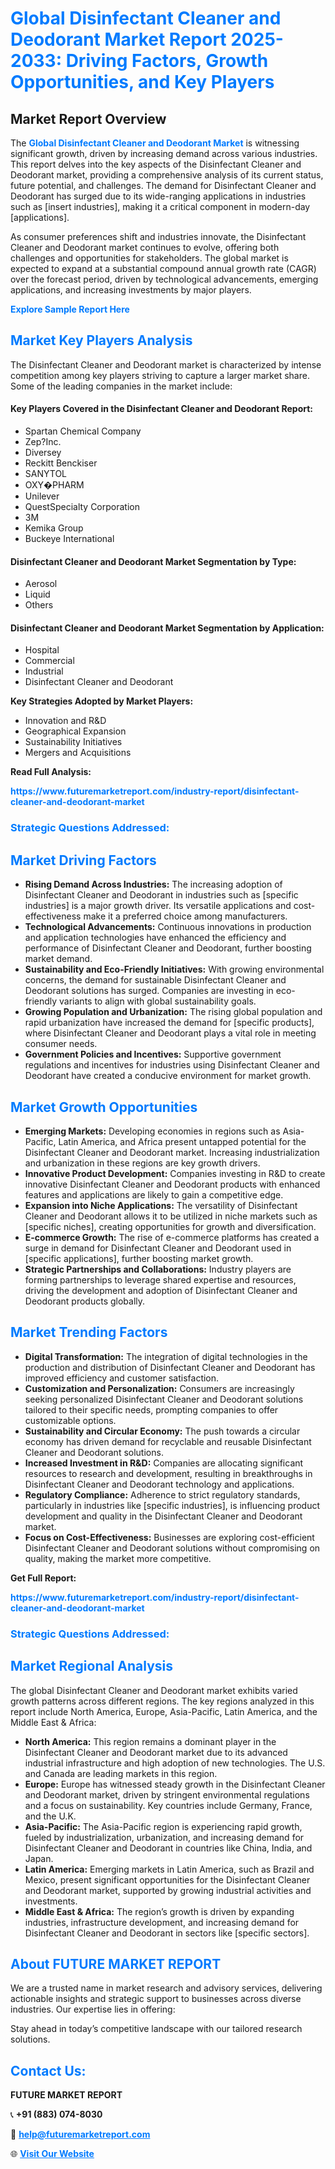 <h1 style="color: #007BFF;">Global Disinfectant Cleaner and Deodorant Market Report 2025-2033: Driving Factors, Growth Opportunities, and Key Players</h1>

<section id="overview">
<h2>Market Report Overview</h2>
<p>The <a href="https://www.futuremarketreport.com/industry-report/disinfectant-cleaner-and-deodorant-market" style="color: #007BFF; text-decoration: none;"><strong>Global Disinfectant Cleaner and Deodorant Market</strong></a> is witnessing significant growth, driven by increasing demand across various industries. This report delves into the key aspects of the Disinfectant Cleaner and Deodorant market, providing a comprehensive analysis of its current status, future potential, and challenges. The demand for Disinfectant Cleaner and Deodorant has surged due to its wide-ranging applications in industries such as [insert industries], making it a critical component in modern-day [applications].</p>
<p>As consumer preferences shift and industries innovate, the Disinfectant Cleaner and Deodorant market continues to evolve, offering both challenges and opportunities for stakeholders. The global market is expected to expand at a substantial compound annual growth rate (CAGR) over the forecast period, driven by technological advancements, emerging applications, and increasing investments by major players.</p>
</section>

<section id="overview">
<p><a href="https://www.futuremarketreport.com/request-sample/reportId=111839" style="color: #007BFF; text-decoration: none;"><strong>Explore Sample Report Here</strong></a></p>
</section>

<section id="key-players">
<h2 style="color: #007BFF;">Market Key Players Analysis</h2>
<p>The Disinfectant Cleaner and Deodorant market is characterized by intense competition among key players striving to capture a larger market share. Some of the leading companies in the market include:</p>
<h4>Key Players Covered in the Disinfectant Cleaner and Deodorant Report:</h4>
<ul><li>Spartan Chemical Company</li><li>Zep?Inc.</li><li>Diversey</li><li>Reckitt Benckiser</li><li>SANYTOL</li><li>OXY�PHARM</li><li>Unilever</li><li>QuestSpecialty Corporation</li><li>3M</li><li>Kemika Group</li><li>Buckeye International</li></ul>
<h4>Disinfectant Cleaner and Deodorant Market Segmentation by Type:</h4>
<ul><li>Aerosol</li><li>Liquid</li><li>Others</li></ul>

<h4>Disinfectant Cleaner and Deodorant Market Segmentation by Application:</h4>
<ul><li>Hospital</li><li>Commercial</li><li>Industrial</li><li>Disinfectant Cleaner and Deodorant</li></ul>
<p><strong>Key Strategies Adopted by Market Players:</strong></p>
<ul>
<li>Innovation and R&D</li>
<li>Geographical Expansion</li>
<li>Sustainability Initiatives</li>
<li>Mergers and Acquisitions</li>
</ul>
</section>

<section>
<p><strong>Read Full Analysis: </strong></p><a href="https://www.futuremarketreport.com/industry-report/disinfectant-cleaner-and-deodorant-market" style="color: #007BFF; text-decoration: none;"><strong>https://www.futuremarketreport.com/industry-report/disinfectant-cleaner-and-deodorant-market</strong></a>
<h3 style="color: #007BFF;">Strategic Questions Addressed:</h3>
</section>

<section id="driving-factors">
<h2 style="color: #007BFF;">Market Driving Factors</h2>
<ul>
<li><strong>Rising Demand Across Industries:</strong> The increasing adoption of Disinfectant Cleaner and Deodorant in industries such as [specific industries] is a major growth driver. Its versatile applications and cost-effectiveness make it a preferred choice among manufacturers.</li>
<li><strong>Technological Advancements:</strong> Continuous innovations in production and application technologies have enhanced the efficiency and performance of Disinfectant Cleaner and Deodorant, further boosting market demand.</li>
<li><strong>Sustainability and Eco-Friendly Initiatives:</strong> With growing environmental concerns, the demand for sustainable Disinfectant Cleaner and Deodorant solutions has surged. Companies are investing in eco-friendly variants to align with global sustainability goals.</li>
<li><strong>Growing Population and Urbanization:</strong> The rising global population and rapid urbanization have increased the demand for [specific products], where Disinfectant Cleaner and Deodorant plays a vital role in meeting consumer needs.</li>
<li><strong>Government Policies and Incentives:</strong> Supportive government regulations and incentives for industries using Disinfectant Cleaner and Deodorant have created a conducive environment for market growth.</li>
</ul>
</section>

<section id="growth-opportunities">
<h2 style="color: #007BFF;">Market Growth Opportunities</h2>
<ul>
<li><strong>Emerging Markets:</strong> Developing economies in regions such as Asia-Pacific, Latin America, and Africa present untapped potential for the Disinfectant Cleaner and Deodorant market. Increasing industrialization and urbanization in these regions are key growth drivers.</li>
<li><strong>Innovative Product Development:</strong> Companies investing in R&D to create innovative Disinfectant Cleaner and Deodorant products with enhanced features and applications are likely to gain a competitive edge.</li>
<li><strong>Expansion into Niche Applications:</strong> The versatility of Disinfectant Cleaner and Deodorant allows it to be utilized in niche markets such as [specific niches], creating opportunities for growth and diversification.</li>
<li><strong>E-commerce Growth:</strong> The rise of e-commerce platforms has created a surge in demand for Disinfectant Cleaner and Deodorant used in [specific applications], further boosting market growth.</li>
<li><strong>Strategic Partnerships and Collaborations:</strong> Industry players are forming partnerships to leverage shared expertise and resources, driving the development and adoption of Disinfectant Cleaner and Deodorant products globally.</li>
</ul>
</section>

<section id="trending-factors">
<h2 style="color: #007BFF;">Market Trending Factors</h2>
<ul>
<li><strong>Digital Transformation:</strong> The integration of digital technologies in the production and distribution of Disinfectant Cleaner and Deodorant has improved efficiency and customer satisfaction.</li>
<li><strong>Customization and Personalization:</strong> Consumers are increasingly seeking personalized Disinfectant Cleaner and Deodorant solutions tailored to their specific needs, prompting companies to offer customizable options.</li>
<li><strong>Sustainability and Circular Economy:</strong> The push towards a circular economy has driven demand for recyclable and reusable Disinfectant Cleaner and Deodorant solutions.</li>
<li><strong>Increased Investment in R&D:</strong> Companies are allocating significant resources to research and development, resulting in breakthroughs in Disinfectant Cleaner and Deodorant technology and applications.</li>
<li><strong>Regulatory Compliance:</strong> Adherence to strict regulatory standards, particularly in industries like [specific industries], is influencing product development and quality in the Disinfectant Cleaner and Deodorant market.</li>
<li><strong>Focus on Cost-Effectiveness:</strong> Businesses are exploring cost-efficient Disinfectant Cleaner and Deodorant solutions without compromising on quality, making the market more competitive.</li>
</ul>
</section>

<section>
<p><strong>Get Full Report: </strong></p><a href="https://www.futuremarketreport.com/industry-report/disinfectant-cleaner-and-deodorant-market" style="color: #007BFF; text-decoration: none;"><strong>https://www.futuremarketreport.com/industry-report/disinfectant-cleaner-and-deodorant-market</strong></a>
<h3 style="color: #007BFF;">Strategic Questions Addressed:</h3>
</section>


<section id="regional-analysis">
<h2 style="color: #007BFF;">Market Regional Analysis</h2>
<p>The global Disinfectant Cleaner and Deodorant market exhibits varied growth patterns across different regions. The key regions analyzed in this report include North America, Europe, Asia-Pacific, Latin America, and the Middle East & Africa:</p>
<ul>
<li><strong>North America:</strong> This region remains a dominant player in the Disinfectant Cleaner and Deodorant market due to its advanced industrial infrastructure and high adoption of new technologies. The U.S. and Canada are leading markets in this region.</li>
<li><strong>Europe:</strong> Europe has witnessed steady growth in the Disinfectant Cleaner and Deodorant market, driven by stringent environmental regulations and a focus on sustainability. Key countries include Germany, France, and the U.K.</li>
<li><strong>Asia-Pacific:</strong> The Asia-Pacific region is experiencing rapid growth, fueled by industrialization, urbanization, and increasing demand for Disinfectant Cleaner and Deodorant in countries like China, India, and Japan.</li>
<li><strong>Latin America:</strong> Emerging markets in Latin America, such as Brazil and Mexico, present significant opportunities for the Disinfectant Cleaner and Deodorant market, supported by growing industrial activities and investments.</li>
<li><strong>Middle East & Africa:</strong> The region’s growth is driven by expanding industries, infrastructure development, and increasing demand for Disinfectant Cleaner and Deodorant in sectors like [specific sectors].</li>
</ul>
</section>

<footer>
<h2 style="color: #007BFF;">About FUTURE MARKET REPORT</h2>
<p>We are a trusted name in market research and advisory services, delivering actionable insights and strategic support to businesses across diverse industries. Our expertise lies in offering:</p>

<p>Stay ahead in today’s competitive landscape with our tailored research solutions.</p>

<h2 style="color: #007BFF;">Contact Us:</h2>
<p><strong>FUTURE MARKET REPORT</strong></p>
<p>📞 <strong>+91 (883) 074-8030</strong></p>
<p>📧 <strong><a href="mailto:help@futuremarketreport.com" style="color: #007BFF;">help@futuremarketreport.com</a></strong></p>
<p>🌐 <strong><a href="https://www.futuremarketreport.com/" style="color: #007BFF;">Visit Our Website</a></strong></p>
</footer>